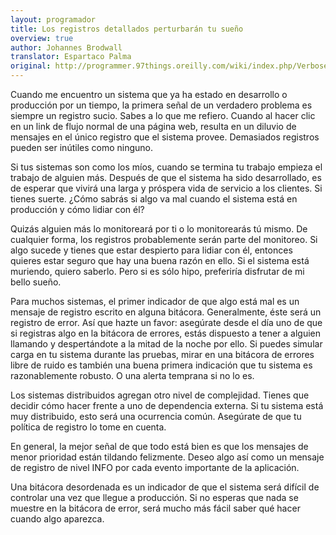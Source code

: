 ```yaml
---
layout: programador
title: Los registros detallados perturbarán tu sueño
overview: true
author: Johannes Brodwall
translator: Espartaco Palma
original: http://programmer.97things.oreilly.com/wiki/index.php/Verbose_Logging_Will_Disturb_Your_Sleep
---
```


Cuando me encuentro un sistema que ya ha estado en desarrollo o
producción por un tiempo, la primera señal de un verdadero problema es
siempre un registro sucio. Sabes a lo que me refiero. Cuando al hacer
clic en un link de flujo normal de una página web, resulta en un diluvio
de mensajes en el único registro que el sistema provee. Demasiados
registros pueden ser inútiles como ninguno.

Si tus sistemas son como los míos, cuando se termina tu trabajo empieza
el trabajo de alguien más. Después de que el sistema ha sido
desarrollado, es de esperar que vivirá una larga y próspera vida de
servicio a los clientes. Si tienes suerte. ¿Cómo sabrás si algo va mal
cuando el sistema está en producción y cómo lidiar con él?

Quizás alguien más lo monitoreará por ti o lo monitorearás tú mismo. De
cualquier forma, los registros probablemente serán parte del monitoreo.
Si algo sucede y tienes que estar despierto para lidiar con él, entonces
quieres estar seguro que hay una buena razón en ello. Si el sistema está
muriendo, quiero saberlo. Pero si es sólo hipo, preferiría disfrutar de
mi bello sueño.

Para muchos sistemas, el primer indicador de que algo está mal es un
mensaje de registro escrito en alguna bitácora. Generalmente, éste será
un registro de error. Así que hazte un favor: asegúrate desde el día uno
de que si registras algo en la bitácora de errores, estás dispuesto a
tener a alguien llamando y despertándote a la mitad de la noche por
ello. Si puedes simular carga en tu sistema durante las pruebas, mirar
en una bitácora de errores libre de ruido es también una buena primera
indicación que tu sistema es razonablemente robusto. O una alerta
temprana si no lo es.

Los sistemas distribuidos agregan otro nivel de complejidad. Tienes que
decidir cómo hacer frente a uno de dependencia externa. Si tu sistema
está muy distribuido, esto será una ocurrencia común. Asegúrate de que
tu política de registro lo tome en cuenta.

En general, la mejor señal de que todo está bien es que los mensajes de
menor prioridad están tildando felizmente. Deseo algo así como un
mensaje de registro de nivel INFO por cada evento importante de la
aplicación.

Una bitácora desordenada es un indicador de que el sistema será difícil
de controlar una vez que llegue a producción. Si no esperas que nada se
muestre en la bitácora de error, será mucho más fácil saber qué hacer
cuando algo aparezca.

